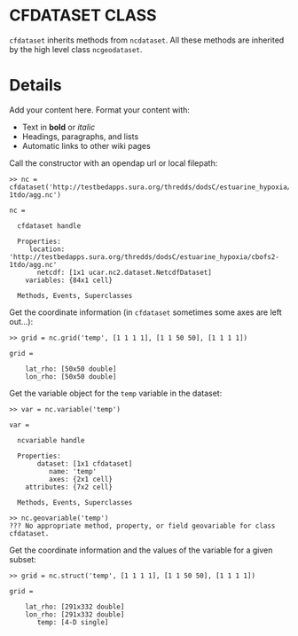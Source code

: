 # CFDATASET CLASS #

`cfdataset` inherits methods from `ncdataset`. All these methods are inherited by the high level class `ncgeodataset`.


# Details #

Add your content here.  Format your content with:
  * Text in **bold** or _italic_
  * Headings, paragraphs, and lists
  * Automatic links to other wiki pages

Call the constructor with an opendap url or local filepath:
```
>> nc = cfdataset('http://testbedapps.sura.org/thredds/dodsC/estuarine_hypoxia/cbofs2-1tdo/agg.nc')

nc = 

  cfdataset handle

  Properties:
     location: 'http://testbedapps.sura.org/thredds/dodsC/estuarine_hypoxia/cbofs2-1tdo/agg.nc'
       netcdf: [1x1 ucar.nc2.dataset.NetcdfDataset]
    variables: {84x1 cell}

  Methods, Events, Superclasses
```

Get the coordinate information (in `cfdataset` sometimes some axes are left out...):
```
>> grid = nc.grid('temp', [1 1 1 1], [1 1 50 50], [1 1 1 1])

grid = 

    lat_rho: [50x50 double]
    lon_rho: [50x50 double]
```

Get the variable object for the `temp` variable in the dataset:
```
>> var = nc.variable('temp')

var = 

  ncvariable handle

  Properties:
       dataset: [1x1 cfdataset]
          name: 'temp'
          axes: {2x1 cell}
    attributes: {7x2 cell}

  Methods, Events, Superclasses

>> nc.geovariable('temp')
??? No appropriate method, property, or field geovariable for class cfdataset.

```

Get the coordinate information and the values of the variable for a given subset:
```
>> grid = nc.struct('temp', [1 1 1 1], [1 1 50 50], [1 1 1 1])

grid = 

    lat_rho: [291x332 double]
    lon_rho: [291x332 double]
       temp: [4-D single]
```